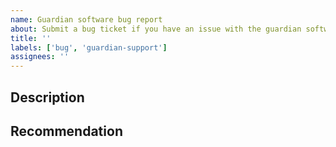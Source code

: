 ```yaml
---
name: Guardian software bug report
about: Submit a bug ticket if you have an issue with the guardian software. If you're a user, check out the Wormhole Discord server below for faster assistance.
title: ''
labels: ['bug', 'guardian-support']
assignees: ''
---
```

<!--- Fill out all the fields below for faster assistance. -->

## Description
<!-- Please describe the issue in detail. Include logs, errors, and expected behavior. -->

## Recommendation
<!-- Not necessary, but feel free to recommend a way to fix the issue. -->